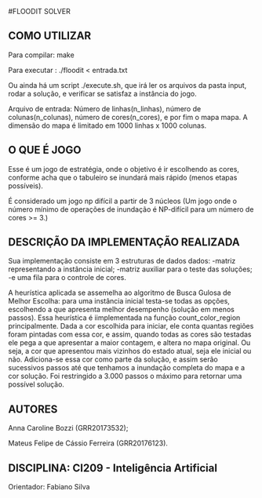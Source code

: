 #FLOODIT SOLVER
## COMO UTILIZAR
Para compilar: make 

Para executar : ./floodit < entrada.txt

Ou ainda há um script ./execute.sh, que irá ler os arquivos da pasta input, rodar a solução, e verificar se satisfaz a instância do jogo.

Arquivo de entrada: Número de linhas(n_linhas), número de colunas(n_colunas), número de cores(n_cores), e por fim o mapa mapa. A dimensão do mapa é limitado em 1000 linhas x 1000 colunas.

## O QUE É JOGO
Esse é um jogo de estratégia, onde o objetivo é ir escolhendo as cores, conforme acha que o tabuleiro se inundará mais rápido (menos etapas possíveis).

É considerado um jogo  np difícil a partir de 3 núcleos (Um jogo onde o número mínimo de operações de inundação é NP-difícil para um número de cores >= 3.) 
 
## DESCRIÇÃO DA IMPLEMENTAÇÃO REALIZADA
Sua implementação consiste em 3 estruturas de dados dados:
 -matriz representando a instância inicial;
 -matriz auxiliar para o teste das soluções;
 -e uma fila para o controle de cores.

A heurística aplicada se assemelha ao algoritmo de Busca Gulosa de Melhor Escolha: para uma instância inicial testa-se todas as opções, escolhendo a que apresenta melhor desempenho (solução em menos passos). Essa heurística é iimplementada na função count_color_region principalmente. Dada a cor escolhida para iniciar, ele conta quantas regiões foram pintadas com essa cor, e assim, quando todas as cores são testadas ele pega a que apresentar a maior contagem, e altera no mapa original. Ou seja, a cor que apresentou mais vizinhos do estado atual, seja ele inicial ou não.
Adiciona-se essa cor como parte da solução, e assim serão sucessivos passos até que tenhamos a inundação completa do mapa e a cor solução.
Foi restringido a 3.000 passos o máximo para retornar uma possível solução.

## AUTORES
Anna Caroline Bozzi (GRR20173532);

Mateus Felipe de Cássio Ferreira (GRR20176123).
## DISCIPLINA: CI209 - Inteligência Artificial
Orientador: Fabiano Silva

